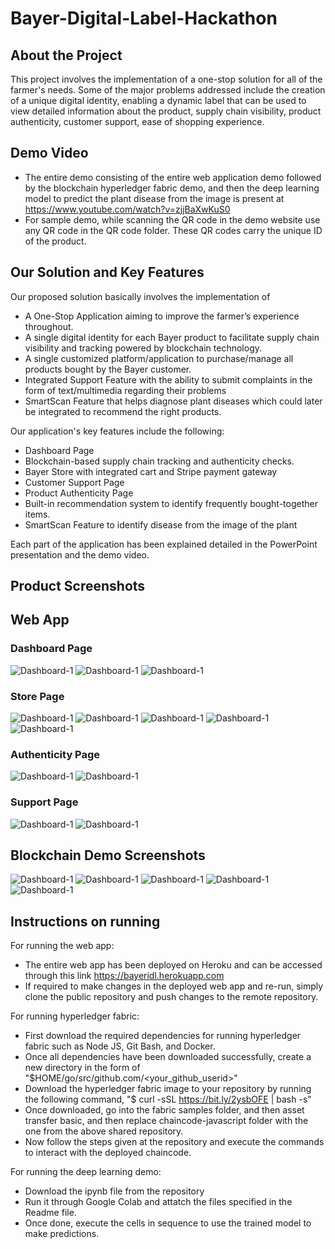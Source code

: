 # Bayer-Digital-Label-Hackathon

## About the Project
This project involves the implementation of a one-stop solution for all of the farmer's needs. Some of the major problems addressed include the creation of a unique digital identity, enabling a dynamic label that can be used to view detailed information about the product, supply chain visibility, product authenticity, customer support, ease of shopping experience.

## Demo Video
- The entire demo consisting of the entire web application demo followed by the blockchain hyperledger fabric demo, and then the deep learning model to predict the plant disease from the image is present at https://www.youtube.com/watch?v=zjjBaXwKuS0
- For sample demo, while scanning the QR code in the demo website use any QR code in the QR code folder. These QR codes carry the unique ID of the product. 


## Our Solution and Key Features
Our proposed solution basically involves the implementation of 
- A One-Stop Application aiming to improve the farmer’s experience throughout. 
 - A single digital identity for each Bayer product to facilitate supply chain visibility and tracking powered by blockchain technology. 
- A single customized platform/application to purchase/manage all products bought by the Bayer customer.
- Integrated Support Feature with the ability to submit complaints in the form of text/multimedia regarding their problems
- SmartScan Feature that helps diagnose plant diseases which could later be integrated to recommend the right products. 

Our application's key features include the following:
- Dashboard Page
- Blockchain-based supply chain tracking and authenticity checks. 
- Bayer Store with integrated cart and Stripe payment gateway
- Customer Support Page 
- Product Authenticity Page
- Built-in recommendation system to identify frequently bought-together items.
- SmartScan Feature to identify disease from the image of the plant

Each part of the application has been explained detailed in the PowerPoint presentation and the demo video.

## Product Screenshots
## Web App
### Dashboard Page
![Dashboard-1](https://github.com/suriyaa333/Bayer-Digital-Label-Hackathon/blob/master/Bayer-Screenshots/Dashboard.png)
![Dashboard-1](https://github.com/suriyaa333/Bayer-Digital-Label-Hackathon/blob/master/Bayer-Screenshots/Your_products.png)
![Dashboard-1](https://github.com/suriyaa333/Bayer-Digital-Label-Hackathon/blob/master/Bayer-Screenshots/My%20orders.png)

### Store Page
![Dashboard-1](https://github.com/suriyaa333/Bayer-Digital-Label-Hackathon/blob/master/Bayer-Screenshots/Store.png)
![Dashboard-1](https://github.com/suriyaa333/Bayer-Digital-Label-Hackathon/blob/master/Bayer-Screenshots/Productdetail.png)
![Dashboard-1](https://github.com/suriyaa333/Bayer-Digital-Label-Hackathon/blob/master/Bayer-Screenshots/Cart.png)
![Dashboard-1](https://github.com/suriyaa333/Bayer-Digital-Label-Hackathon/blob/master/Bayer-Screenshots/Digital%20Payment.png)
![Dashboard-1](https://github.com/suriyaa333/Bayer-Digital-Label-Hackathon/blob/master/Bayer-Screenshots/Success%20page.png)

### Authenticity Page
![Dashboard-1](https://github.com/suriyaa333/Bayer-Digital-Label-Hackathon/blob/master/Bayer-Screenshots/Authenticity%20with%20qr%20scanning'.jfif)
![Dashboard-1](https://github.com/suriyaa333/Bayer-Digital-Label-Hackathon/blob/master/Bayer-Screenshots/Authenticity.jfif)

### Support Page
![Dashboard-1](https://github.com/suriyaa333/Bayer-Digital-Label-Hackathon/blob/master/Bayer-Screenshots/Support.png)
![Dashboard-1](https://github.com/suriyaa333/Bayer-Digital-Label-Hackathon/blob/master/Bayer-Screenshots/Smart%20scan%20with%20FAQ's.png)

## Blockchain Demo Screenshots
![Dashboard-1](https://github.com/suriyaa333/Bayer-Digital-Label-Hackathon/blob/master/Bayer-Screenshots/docker%201.png)
![Dashboard-1](https://github.com/suriyaa333/Bayer-Digital-Label-Hackathon/blob/master/Bayer-Screenshots/hyperledger%20explorer.png)
![Dashboard-1](https://github.com/suriyaa333/Bayer-Digital-Label-Hackathon/blob/master/Bayer-Screenshots/fabric%20terminal.png)
![Dashboard-1](https://github.com/suriyaa333/Bayer-Digital-Label-Hackathon/blob/master/Bayer-Screenshots/docker.png)
![Dashboard-1](https://github.com/suriyaa333/Bayer-Digital-Label-Hackathon/blob/master/Bayer-Screenshots/block%20hash.png)

## Instructions on running

For running the web app:
- The entire web app has been deployed on Heroku and can be accessed through this link https://bayeridl.herokuapp.com 
- If required to make changes in the deployed web app and re-run, simply clone the public repository and push changes to the remote repository. 

For running hyperledger fabric:
- First download the required dependencies for running hyperledger fabric such as Node JS, Git Bash, and Docker. 
- Once all dependencies have been downloaded successfully, create a new directory in the form of "$HOME/go/src/github.com/<your_github_userid>"
- Download the hyperledger fabric image to your repository by running the following command, "$ curl -sSL https://bit.ly/2ysbOFE | bash -s"
- Once downloaded, go into the fabric samples folder, and then asset transfer basic, and then replace chaincode-javascript folder with the one from the above shared repository.
- Now follow the steps given at the repository and execute the commands to interact with the deployed chaincode. 

For running the deep learning demo:
- Download the ipynb file from the repository
- Run it through Google Colab and attatch the files specified in the Readme file.
- Once done, execute the cells in sequence to use the trained model to make predictions.

